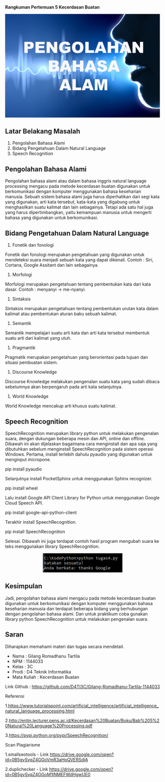**Rangkuman Pertemuan 5 Kecerdasan Buatan**
<p align="center">
  	<img src="/img/speech.jpg">
</p>

## Latar Belakang Masalah

1. Pengolahan Bahasa Alami
2. Bidang Pengetahuan Dalam Natural Language
3. Speech Recognition

## Pengolahan Bahasa Alami

Pengolahan bahasa alami atau dalam bahasa inggris natural language processing mengacu pada metode kecerdasan buatan digunakan untuk berkomunikasi dengan komputer menggunakan bahasa keseharian manusia. Sebuah sistem bahasa alami juga harus diperhatikan dari segi kata yang digunakan, arti kata tersebut, kata-kata yang digabung untuk menghasilkan suatu kalimat dan lain sebagainya. Tetapi ada satu hal juga yang harus dipertimbangkan, yaitu kemampuan manusia untuk mengerti bahasa yang digunakan untuk berkomunikasi.

## Bidang Pengetahuan Dalam Natural Language

1. Fonetik dan fonologi

Fonetik dan fonologi merupakan pengetahuan yang digunakan untuk mendeteksi suara menjadi sebuah kata yang dapat dikenali.
Contoh : Siri, Cortana, Google Assitant dan lain sebagainya.

1. Morfologi

Morfologi merupakan pengetahuan tentang pembentukan kata dari kata dasar.
Contoh : menyanyi -&gt; me-nyanyi.

1. Sintaksis

Sintaksis merupakan pengetahuan tentang pembentukan urutan kata dalam kalimat atau pembentukan aturan baku sebuah kalimat.

1. Semantik

Semantik mempelajari suatu arti kata dan arti kata tersebut membentuk suatu arti dari kalimat yang utuh.

1. Pragmantik

Pragmatik merupakan pengetahuan yang berorientasi pada tujuan dan situasi pembuatan sistem.

1. Discourse Knowledge

Discourse Knowledge melakukan pengenalan suatu kata yang sudah dibaca sebelumnya akan berpengaruh pada arti kata selanjutnya.

1. World Knowledge

World Knowledge mencakup arti khusus suatu kalimat.

## Speech Recognition

SpeechRecognition merupakan library python untuk melakukan pengenalan suara, dengan dukungan beberapa mesin dan API, online dan offline. Dibawah ini akan dijelaskan bagaimana cara menginstall dan apa saja yang dibutuhkan sebelum menginstall SpeechRecognition pada sistem operasi Windows.
Pertama, install terlebih dahulu pyaudio yang digunakan untuk menginput micropone.

pip install pyaudio

Selanjutnya install PocketSphinx untuk menggunakan Sphinx recognizer.

pip install wheel

Lalu install Google API Client Library for Python untuk menggunakan Google Cloud Speech API.

pip install google-api-python-client

Terakhir install SpeechRecognition.

pip install SpeechRecognition

Selesai.
Dibawah ini juga terdapat contoh hasil program mengubah suara ke teks menggunakan library SpeechRecognition.

<p align="center">
  	<img src="/img/test.PNG">
</p>

## Kesimpulan

Jadi, pengolahan bahasa alami mengacu pada metode kecerdasan buatan digunakan untuk berkomunikasi dengan komputer menggunakan bahasa keseharian manusia dan terdapat beberapa bidang yang berhubungan dengan pengolahan bahasa alami. Dan untuk praktikum coba gunakan library python SpeechRecognition untuk melakukan pengenalan suara.

## Saran

Diharapkan memahami materi dan tugas secara mendetail.

* Nama : Gilang Romadhanu Tartila
* NPM : 1144033
* Kelas : 3C
* Prodi : D4 Teknik Informatika
* Mata Kuliah : Kecerdasan Buatan

Link Github : https://github.com/D4TI3C/Gilang-Romadhanu-Tartila-1144033

Referensi

1.https://www.tutorialspoint.com/artificial_intelligence/artificial_intelligence_natural_language_processing.html

2.http://entin.lecturer.pens.ac.id/Kecerdasan%20Buatan/Buku/Bab%205%20Natural%20Language%20Processing.pdf

3.https://pypi.python.org/pypi/SpeechRecognition/

Scan Plagiarisme

1.smallseotools - Link https://drive.google.com/open?id=0B5gySyqZ4GGoVmR3aHpQVERSdjA

2.duplichecker - Link https://drive.google.com/open?id=0B5gySyqZ4GGoM1lNMEFWdHgwUE0